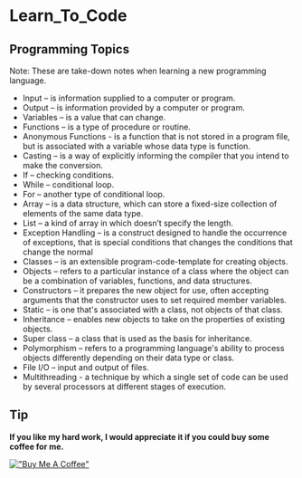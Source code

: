# Learn_To_Code

## Programming Topics
Note: These are take-down notes when learning a new programming language.

* Input – is information supplied to a computer or program.
* Output – is information provided by a computer or program.
* Variables – is a value that can change.
* Functions – is a type of procedure or routine.
* Anonymous Functions - is a function that is not stored in a program file, but is associated with a variable whose data type is function.
* Casting – is a way of explicitly informing the compiler that you intend to make the conversion.
* If – checking conditions.
* While – conditional loop.
* For – another type of conditional loop.
* Array – is a data structure, which can store a fixed-size collection of elements of the same data type.
* List – a kind of array in which doesn’t specify the length.
* Exception Handling – is a construct designed to handle the occurrence of exceptions, that is special conditions that changes the conditions that change the normal
* Classes – is an extensible program-code-template for creating objects.
* Objects – refers to a particular instance of a class where the object can be a combination of variables, functions, and data structures.
* Constructors – it prepares the new object for use, often accepting arguments that the constructor uses to set required member variables.
* Static – is one that's associated with a class, not objects of that class.
* Inheritance – enables new objects to take on the properties of existing objects.
* Super class – a class that is used as the basis for inheritance.
* Polymorphism – refers to a programming language's ability to process objects differently depending on their data type or class.
* File I/O – input and output of files.
* Multithreading - a technique by which a single set of code can be used by several processors at different stages of execution.

## Tip
**If you like my hard work, I would appreciate it if you could buy some coffee for me.**

[!["Buy Me A Coffee"](https://www.buymeacoffee.com/assets/img/custom_images/orange_img.png)](https://www.buymeacoffee.com/frosteen)